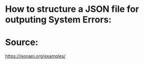 # How to structure a JSON file for outputing System Errors:
# Source: 
https://jsonapi.org/examples/
